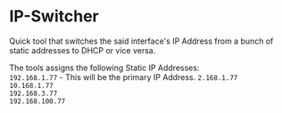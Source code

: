 # IP-Switcher
Quick tool that switches the said interface's IP Address from a bunch of static addresses to DHCP or vice versa.

The tools assigns the following Static IP Addresses:<br>
`192.168.1.77` - This will be the primary IP Address.
`2.168.1.77`<br>
`10.168.1.77`<br>
`192.168.3.77`<br>
`192.168.100.77`<br>
